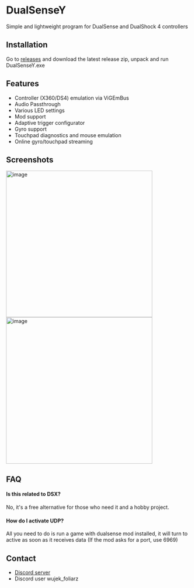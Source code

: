 
# DualSenseY

Simple and lightweight program for DualSense and DualShock 4 controllers


## Installation

Go to [releases](https://github.com/WujekFoliarz/DualSenseY-v2/releases) and download the latest release zip, unpack and run DualSenseY.exe

    
## Features

- Controller (X360/DS4) emulation via ViGEmBus
- Audio Passthrough
- Various LED settings
- Mod support
- Adaptive trigger configurator
- Gyro support
- Touchpad diagnostics and mouse emulation
- Online gyro/touchpad streaming



## Screenshots

<img width="400" height="400" alt="image" src="https://github.com/user-attachments/assets/f98d0690-e488-415b-adbf-ada02c12452b" />
<img width="400" height="400" alt="image" src="https://github.com/user-attachments/assets/d4955a8e-9b46-4ff9-aa72-e260d05bf619" />

## FAQ

#### Is this related to DSX?
No, it's a free alternative for those who need it and a hobby project.

#### How do I activate UDP?
All you need to do is run a game with dualsense mod installed, it will turn to active as soon as it receives data (If the mod asks for a port, use 6969)


## Contact

- [Discord server](https://www.github.com/octokatherine)
- Discord user wujek_foliarz

